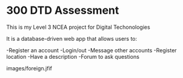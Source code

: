 # 300 DTD Assessment

This is my Level 3 NCEA project for Digital Techonologies

It is a database-driven web app that allows users to:

-Register an account
-Login/out
-Message other accounts
-Register location
-Have a description
-Forum to ask questions

images/foreign.jfif